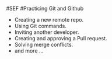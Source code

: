 #SEF
#Practicing Git and Github
- Creating a new remote repo.
- Using Git commands.
- Inviting another developer.
- Creating and approving a Pull request.
- Solving merge conflicts.
- and more ...

